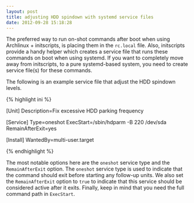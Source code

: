 ```yaml
---
layout: post
title: adjusting HDD spindown with systemd service files
date: 2012-09-28 15:18:28
---
```


The preferred way to run on-shot commands after boot when using Archlinux + initscripts,
is placing them in the `rc.local` file. Also, initscripts provide a handy helper which creates a
service file that runs these commands on boot when using systemd. If you want to completely
move away from initscripts, to a pure systemd-based system, you need to create service
file(s) for these commands.

The following is an example service file that adjust the HDD spindown levels.

{% highlight ini %}

[Unit]
Description=Fix excessive HDD parking frequency

[Service]
Type=oneshot
ExecStart=/sbin/hdparm -B 220 /dev/sda
RemainAfterExit=yes

[Install]
WantedBy=multi-user.target

{% endhighlight %}

The most notable options here are the `oneshot` service type and the `RemainAfterExit` option.
The `oneshot` service type is used to indicate that the command should exit before starting any
follow-up units. We also set the `RemainAfterExit` option to `true` to indicate that this service
should be considered active after it exits. Finally, keep in mind that you need the full command
path in `ExecStart`.
